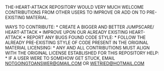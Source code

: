 THE-HEART-ATTACK REPOSITORY WOULD VERY MUCH WELCOME CONTRIBUTIONS FROM OTHER USERS TO IMPROVE OR ADD ON TO PRE-EXISTING MATERIAL. 

WAYS TO CONTRIBUTE: 
	* CREATE A BIGGER AND BETTER JUMPSCARE/ HEART-ATTACK
	* IMPROVE UPON OUR ALREADY EXISTING HEART-ATTACK 
	* REPORT ANY BUGS FOUND 
CODE STYLE:
	* FOLLOW THE ALREADY PRE-EXISTING STYLE OF CODE PRESENT IN THE ORIGINAL MATERIAL 
LICENSING:
	* ANY AND ALL CONTRIBUTIONS MUST ALIGN WITH THE ORIGINAL LICENSE ESTABLISHED FOR THIS REPOSITORY 
HELP:
	* IF A USER WERE TO SOMEHOW GET STUCK, EMAIL NOTGOINGTOANSWER@GMAIL.COM OR WETRIED@HOTMAIL.COM

